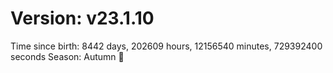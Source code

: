 # Version: v23.1.10
Time since birth: 8442 days, 202609 hours, 12156540 minutes, 729392400 seconds
Season: Autumn 🍁
